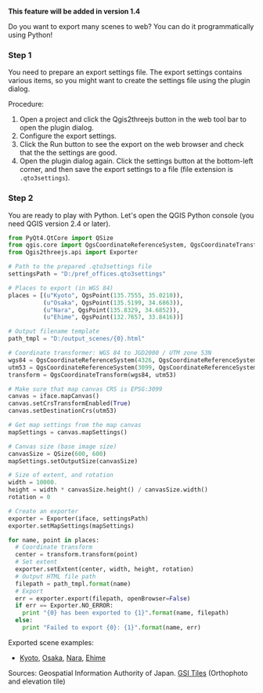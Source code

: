 **This feature will be added in version 1.4**

Do you want to export many scenes to web? You can do it programmatically using Python!

### Step 1
You need to prepare an export settings file. The export settings contains various items, so you might want to create the settings file using the plugin dialog.

Procedure:

1. Open a project and click the Qgis2threejs button in the web tool bar to open the plugin dialog.
2. Configure the export settings.
3. Click the Run button to see the export on the web browser and check that the the settings are good.
4. Open the plugin dialog again. Click the settings button at the bottom-left corner, and then save the export settings to a file (file extension is `.qto3settings`).

### Step 2
You are ready to play with Python. Let's open the QGIS Python console (you need QGIS version 2.4 or later).

```Python
from PyQt4.QtCore import QSize
from qgis.core import QgsCoordinateReferenceSystem, QgsCoordinateTransform, QgsPoint
from Qgis2threejs.api import Exporter

# Path to the prepared .qto3settings file
settingsPath = "D:/pref_offices.qto3settings"

# Places to export (in WGS 84)
places = [(u"Kyoto", QgsPoint(135.7555, 35.0210)),
          (u"Osaka", QgsPoint(135.5199, 34.6863)),
          (u"Nara", QgsPoint(135.8329, 34.6852)),
          (u"Ehime", QgsPoint(132.7657, 33.8416))]

# Output filename template
path_tmpl = "D:/output_scenes/{0}.html"

# Coordinate transformer: WGS 84 to JGD2000 / UTM zone 53N 
wgs84 = QgsCoordinateReferenceSystem(4326, QgsCoordinateReferenceSystem.EpsgCrsId)
utm53 = QgsCoordinateReferenceSystem(3099, QgsCoordinateReferenceSystem.EpsgCrsId)
transform = QgsCoordinateTransform(wgs84, utm53)

# Make sure that map canvas CRS is EPSG:3099
canvas = iface.mapCanvas()
canvas.setCrsTransformEnabled(True)
canvas.setDestinationCrs(utm53)

# Get map settings from the map canvas
mapSettings = canvas.mapSettings()

# Canvas size (base image size)
canvasSize = QSize(600, 600)
mapSettings.setOutputSize(canvasSize)

# Size of extent, and rotation
width = 10000.
height = width * canvasSize.height() / canvasSize.width()
rotation = 0

# Create an exporter
exporter = Exporter(iface, settingsPath)
exporter.setMapSettings(mapSettings)

for name, point in places:
  # Coordinate transform
  center = transform.transform(point)
  # Set extent
  exporter.setExtent(center, width, height, rotation)
  # Output HTML file path
  filepath = path_tmpl.format(name)
  # Export
  err = exporter.export(filepath, openBrowser=False)
  if err == Exporter.NO_ERROR:
    print "{0} has been exported to {1}".format(name, filepath)
  else:
    print "Failed to export {0}: {1}".format(name, err)
```

Exported scene examples:

* [Kyoto](https://dl.dropboxusercontent.com/u/21526091/qgis-plugins/samples/python_export/pref_offices/Kyoto.html), 
[Osaka](https://dl.dropboxusercontent.com/u/21526091/qgis-plugins/samples/python_export/pref_offices/Osaka.html), 
[Nara](https://dl.dropboxusercontent.com/u/21526091/qgis-plugins/samples/python_export/pref_offices/Nara.html), 
[Ehime](https://dl.dropboxusercontent.com/u/21526091/qgis-plugins/samples/python_export/pref_offices/Ehime.html)

Sources: Geospatial Information Authority of Japan. [GSI Tiles](http://portal.cyberjapan.jp/help/development/) (Orthophoto and elevation tile)  
